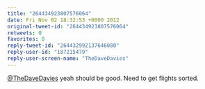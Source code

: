 ```yaml
---
title: "264434923807576064"
date: Fri Nov 02 18:32:53 +0000 2012
original-tweet-id: "264434923807576064"
retweets: 0
favorites: 0
reply-tweet-id: "264432992137646080"
reply-user-id: "187215479"
reply-user-screen-name: "TheDaveDavies"
---
```

<a href="https://twitter.com/TheDaveDavies">@TheDaveDavies</a> yeah should be good. Need to get flights sorted.
